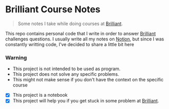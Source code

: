 # Brilliant Course Notes

> Some notes I take while doing courses at [Brilliant](https://brilliant.org/).

This repo contains personal code that I write in order to answer [Brilliant](https://brilliant.org/) challenges questions. I usually write all my notes on [Notion](https://www.notion.so/), but since I was constantly writting code, I've decided to share a little bit here

### Warning

- This project is not intended to be used as program.
- This project does not solve any specific problems.
- This might not make sense if you don't have the context on the specific course
- [x] This project is a notebook
- [x] This project will help you if you get stuck in some problem at [Brilliant](https://brilliant.org/).
